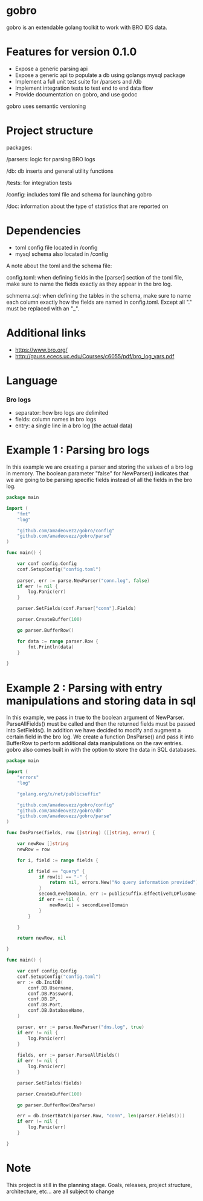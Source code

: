 # gobro

gobro is an extendable golang toolkit to work with BRO IDS data.

# Features for version 0.1.0

* Expose a generic parsing api 
* Expose a generic api to populate a db using golangs mysql package
* Implement a full unit test suite for /parsers and /db 
* Implement integration tests to test end to end data flow
* Provide documentation on gobro, and use godoc

gobro uses semantic versioning 

# Project structure 

packages:

/parsers: logic for parsing BRO logs 

/db: db inserts and general utility functions 

/tests: for integration tests 

/config: includes toml file and schema for launching gobro

/doc: information about the type of statistics that are reported on

# Dependencies

* toml config file located in /config
* mysql schema also located in /config

A note about the toml and the schema file:

config.toml: when defining fields in the [parser] section of the
toml file, make sure to name the fields exactly as they appear 
in the bro log. 

schmema.sql: when defining the tables in the schema, make
sure to name each column exactly how the fields are named
in config.toml. Except all "." must be replaced with an "_". 

# Additional links

* https://www.bro.org/
* http://gauss.ececs.uc.edu/Courses/c6055/pdf/bro_log_vars.pdf

# Language

### Bro logs

* separator: how bro logs are delimited
* fields: column names in bro logs
* entry: a single line in a bro log (the actual data)


# Example 1 : Parsing bro logs

In this example we are creating a parser and storing the values of a 
bro log in memory. The boolean parameter "false" for NewParser() indicates 
that we are going to be parsing specific fields instead of all the fields
in the bro log. 

```go
package main

import (
	"fmt"
	"log"

	"github.com/amadeovezz/gobro/config"
	"github.com/amadeovezz/gobro/parse"
)

func main() {

	var conf config.Config
	conf.SetupConfig("config.toml")
	
	parser, err := parse.NewParser("conn.log", false)
	if err != nil {
		log.Panic(err)
	}

	parser.SetFields(conf.Parser["conn"].Fields)

	parser.CreateBuffer(100)

	go parser.BufferRow()

	for data := range parser.Row {
		fmt.Println(data)
	}

}
```

# Example 2 : Parsing with entry manipulations and storing data in sql

In this example, we pass in true to the boolean argument of
NewParser. ParseAllFields() must be called and then the returned fields must
be passed into SetFields(). In addition we have 
decided to modify and augment a certain field in the bro log. 
We create a function DnsParse() and pass it into BufferRow to 
perform additional data manipulations on the raw entries. gobro 
also comes built in with the option to store the data in SQL databases. 

```go
package main

import (
	"errors"
	"log"

	"golang.org/x/net/publicsuffix"

	"github.com/amadeovezz/gobro/config"
	"github.com/amadeovezz/gobro/db"
	"github.com/amadeovezz/gobro/parse"
)

func DnsParse(fields, row []string) ([]string, error) {

	var newRow []string
	newRow = row

	for i, field := range fields {

		if field == "query" {
			if row[i] == "-" {
				return nil, errors.New("No query information provided")
			}
			secondLevelDomain, err := publicsuffix.EffectiveTLDPlusOne(newRow[i])
			if err == nil {
				newRow[i] = secondLevelDomain
			}
		}

	}

	return newRow, nil

}

func main() {

	var conf config.Config
	conf.SetupConfig("config.toml")
	err := db.InitDB(
		conf.DB.Username,
		conf.DB.Password,
		conf.DB.IP,
		conf.DB.Port,
		conf.DB.DatabaseName,
	)

	parser, err := parse.NewParser("dns.log", true)
	if err != nil {
		log.Panic(err)
	}
	
	fields, err := parser.ParseAllFields()
	if err != nil {
		log.Panic(err)
	}

	parser.SetFields(fields)

	parser.CreateBuffer(100)

	go parser.BufferRow(DnsParse)

	err = db.InsertBatch(parser.Row, "conn", len(parser.Fields()))
	if err != nil {
		log.Panic(err)
	}

}
```



# Note

This project is still in the planning stage. Goals, releases, project structure, architecture, etc... are all subject to change


